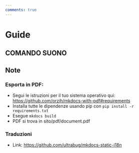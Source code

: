 ```yaml
---
comments: true
---
```


# Guide
## COMANDO SUONO


## Note
### Esporta in PDF:
- Segui le istruzioni per il tuo sistema operativo qui: https://github.com/orzih/mkdocs-with-pdf#requirements
- Installa tutte le dipendenze usando pip con `pip install -r requirements.txt`
- Esegue `mkdocs build`
- PDF si trova in sito/pdf/document.pdf

### Traduzioni
- Link: https://github.com/ultrabug/mkdocs-static-i18n